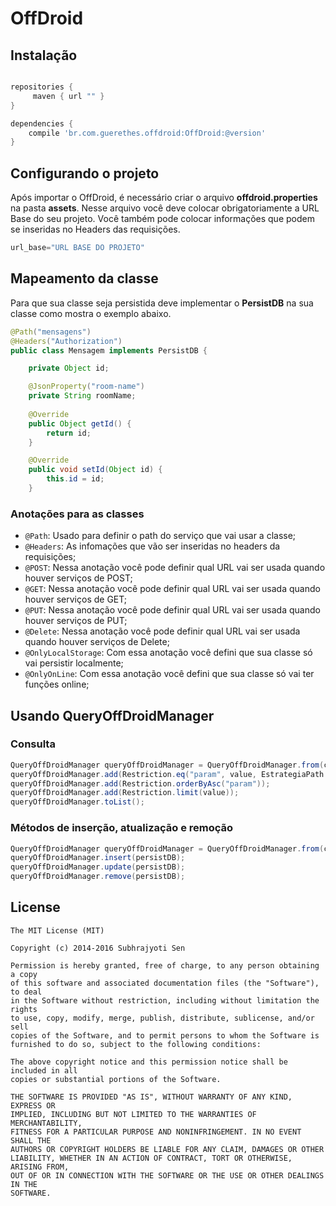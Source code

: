 # OffDroid

## Instalação 
```gradle

repositories { 
     maven { url "" } 
}

dependencies { 
    compile 'br.com.guerethes.offdroid:OffDroid:@version'
}
```

## Configurando o projeto
Após importar o OffDroid, é necessário criar o arquivo **offdroid.properties** na pasta **assets**. Nesse arquivo você deve colocar obrigatoriamente a URL Base do seu projeto. Você também pode colocar informações que podem se inseridas no Headers das requisições. 
```gradle
url_base="URL BASE DO PROJETO"
```
## Mapeamento da classe
Para que sua classe seja persistida deve implementar o **PersistDB** na sua classe como mostra o exemplo abaixo.
```java
@Path("mensagens")
@Headers("Authorization")
public class Mensagem implements PersistDB {

    private Object id;

    @JsonProperty("room-name")
    private String roomName;
    
    @Override
    public Object getId() {
        return id;
    }

    @Override
    public void setId(Object id) {
        this.id = id;
    }
```
### Anotações para as classes
* `@Path`: Usado para definir o path do serviço que vai usar a classe;
* `@Headers`: As infomações que vão ser inseridas no headers da requisições;
* `@POST`: Nessa anotação você pode definir qual URL vai ser usada quando houver serviços de POST;
* `@GET`: Nessa anotação você pode definir qual URL vai ser usada quando houver serviços de GET;
* `@PUT`: Nessa anotação você pode definir qual URL vai ser usada quando houver serviços de PUT;
* `@Delete`: Nessa anotação você pode definir qual URL vai ser usada quando houver serviços de Delete;
* `@OnlyLocalStorage`: Com essa anotação você defini que sua classe só vai persistir localmente;
* `@OnlyOnLine`: Com essa anotação você defini que sua classe só vai ter funções online;

## Usando QueryOffDroidManager
### Consulta
```java
QueryOffDroidManager queryOffDroidManager = QueryOffDroidManager.from(clazz.class, context);
queryOffDroidManager.add(Restriction.eq("param", value, EstrategiaPath.PATH_PARAM));
queryOffDroidManager.add(Restriction.orderByAsc("param"));
queryOffDroidManager.add(Restriction.limit(value));
queryOffDroidManager.toList();
```
### Métodos de inserção, atualização e remoção
```java
QueryOffDroidManager queryOffDroidManager = QueryOffDroidManager.from(clazz.class, context);
queryOffDroidManager.insert(persistDB);
queryOffDroidManager.update(persistDB);
queryOffDroidManager.remove(persistDB);
```

## License
    The MIT License (MIT)

    Copyright (c) 2014-2016 Subhrajyoti Sen
    
    Permission is hereby granted, free of charge, to any person obtaining a copy
    of this software and associated documentation files (the "Software"), to deal
    in the Software without restriction, including without limitation the rights
    to use, copy, modify, merge, publish, distribute, sublicense, and/or sell
    copies of the Software, and to permit persons to whom the Software is
    furnished to do so, subject to the following conditions:
    
    The above copyright notice and this permission notice shall be included in all
    copies or substantial portions of the Software.
    
    THE SOFTWARE IS PROVIDED "AS IS", WITHOUT WARRANTY OF ANY KIND, EXPRESS OR
    IMPLIED, INCLUDING BUT NOT LIMITED TO THE WARRANTIES OF MERCHANTABILITY,
    FITNESS FOR A PARTICULAR PURPOSE AND NONINFRINGEMENT. IN NO EVENT SHALL THE
    AUTHORS OR COPYRIGHT HOLDERS BE LIABLE FOR ANY CLAIM, DAMAGES OR OTHER
    LIABILITY, WHETHER IN AN ACTION OF CONTRACT, TORT OR OTHERWISE, ARISING FROM,
    OUT OF OR IN CONNECTION WITH THE SOFTWARE OR THE USE OR OTHER DEALINGS IN THE
    SOFTWARE.
